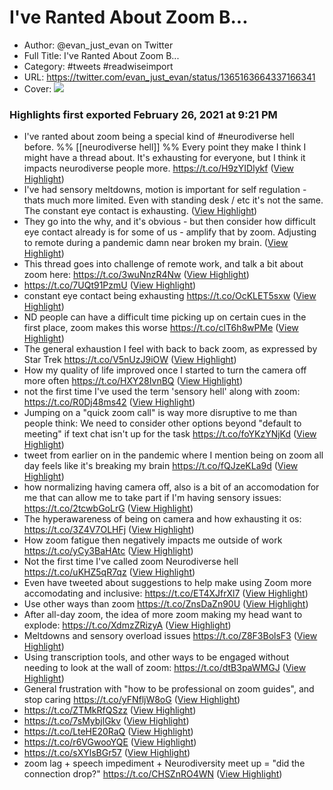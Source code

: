 # I've Ranted About Zoom B...

- Author: @evan_just_evan on Twitter
- Full Title: I've Ranted About Zoom B...
- Category: #tweets #readwiseimport
- URL: https://twitter.com/evan_just_evan/status/1365163664337166341
- Cover: ![](https://pbs.twimg.com/profile_images/1352305122894819328/sjWkLXdZ.jpg)

### Highlights first exported February 26, 2021 at 9:21 PM

- I've ranted about zoom being a special kind of #neurodiverse hell before. %% [[neurodiverse hell]] %%
  Every point they make I think I might have a thread about.
  It's exhausting for everyone, but I think it impacts neurodiverse people more. https://t.co/H9zYIDlykf ([View Highlight](https://twitter.com/evan_just_evan/status/1365163664337166341))
- I've had sensory meltdowns, motion is important for self regulation - thats much more limited.
  Even with standing desk / etc it's not the same.
  The constant eye contact is exhausting. ([View Highlight](https://twitter.com/evan_just_evan/status/1365163665847164928))
- They go into the why, and it's obvious - but then consider how difficult eye contact already is for some of us - amplify that by zoom.
  Adjusting to remote during a pandemic damn near broken my brain. ([View Highlight](https://twitter.com/evan_just_evan/status/1365163666631495684))
- This thread goes into challenge of remote work, and talk a bit about zoom here:
  https://t.co/3wuNnzR4Nw ([View Highlight](https://twitter.com/evan_just_evan/status/1365276602880446467))
- https://t.co/7UQt91PzmU ([View Highlight](https://twitter.com/evan_just_evan/status/1365276604239384576))
- constant eye contact being exhausting
  https://t.co/OcKLET5sxw ([View Highlight](https://twitter.com/evan_just_evan/status/1365276605346627589))
- ND people can have a difficult time picking up on certain cues in the first place, zoom makes this worse
  https://t.co/clT6h8wPMe ([View Highlight](https://twitter.com/evan_just_evan/status/1365276606554656768))
- The general exhaustion I feel with back to back zoom, as expressed by Star Trek
  https://t.co/V5nUzJ9iOW ([View Highlight](https://twitter.com/evan_just_evan/status/1365276607729041411))
- How my quality of life improved once I started to turn the camera off more often
  https://t.co/HXY28IvnBQ ([View Highlight](https://twitter.com/evan_just_evan/status/1365276609041862656))
- not the first time I've used the term 'sensory hell' along with zoom:
  https://t.co/R0Dj48ms42 ([View Highlight](https://twitter.com/evan_just_evan/status/1365276610363092995))
- Jumping on a "quick zoom call" is way more disruptive to me than people think:
  We need to consider other options beyond "default to meeting" if text chat isn't up for the task
  https://t.co/foYKzYNjKd ([View Highlight](https://twitter.com/evan_just_evan/status/1365276611592024065))
- tweet from earlier on in the pandemic where I mention being on zoom all day feels like it's breaking my brain
  https://t.co/fQJzeKLa9d ([View Highlight](https://twitter.com/evan_just_evan/status/1365276612850290690))
- how normalizing having camera off, also is a bit of an accomodation for me that can allow me to take part if I'm having sensory issues:
  https://t.co/2tcwbGoLrG ([View Highlight](https://twitter.com/evan_just_evan/status/1365276614016311304))
- The hyperawareness of being on camera and how exhausting it os:
  https://t.co/3Z4V7OLHFj ([View Highlight](https://twitter.com/evan_just_evan/status/1365276615278788608))
- How zoom fatigue then negatively impacts me outside of work
  https://t.co/yCy3BaHAtc ([View Highlight](https://twitter.com/evan_just_evan/status/1365276616469929987))
- Not the first time I've called zoom Neurodiverse hell
  https://t.co/uKHZ5qR7qz ([View Highlight](https://twitter.com/evan_just_evan/status/1365276617631744000))
- Even have tweeted about suggestions to help make using Zoom more accomodating and inclusive:
  https://t.co/ET4XJfrXl7 ([View Highlight](https://twitter.com/evan_just_evan/status/1365276618818809857))
- Use other ways than zoom
  https://t.co/ZnsDaZn90U ([View Highlight](https://twitter.com/evan_just_evan/status/1365276620035141633))
- After all-day zoom, the idea of more zoom making my head want to explode:
  https://t.co/XdmzZRizyA ([View Highlight](https://twitter.com/evan_just_evan/status/1365276621205344256))
- Meltdowns and sensory overload issues
  https://t.co/Z8F3BolsF3 ([View Highlight](https://twitter.com/evan_just_evan/status/1365276622400745473))
- Using transcription tools, and other ways to be engaged without needing to look at the wall of zoom:
  https://t.co/dtB3paWMGJ ([View Highlight](https://twitter.com/evan_just_evan/status/1365276623717560322))
- General frustration with "how to be professional on zoom guides", and stop caring
  https://t.co/yFNfljW8oG ([View Highlight](https://twitter.com/evan_just_evan/status/1365276625546452995))
- https://t.co/ZTMkRfQSzz ([View Highlight](https://twitter.com/evan_just_evan/status/1365276626938961920))
- https://t.co/7sMybjlGkv ([View Highlight](https://twitter.com/evan_just_evan/status/1365276628088205312))
- https://t.co/LteHE20RaQ ([View Highlight](https://twitter.com/evan_just_evan/status/1365276629396815874))
- https://t.co/r6VGwooYQE ([View Highlight](https://twitter.com/evan_just_evan/status/1365276630567047169))
- https://t.co/sXYlsBGr57 ([View Highlight](https://twitter.com/evan_just_evan/status/1365276631745626119))
- zoom lag + speech impediment + Neurodiversity meet up = "did the connection drop?"
  https://t.co/CHSZnRO4WN ([View Highlight](https://twitter.com/evan_just_evan/status/1365276633117184000))
